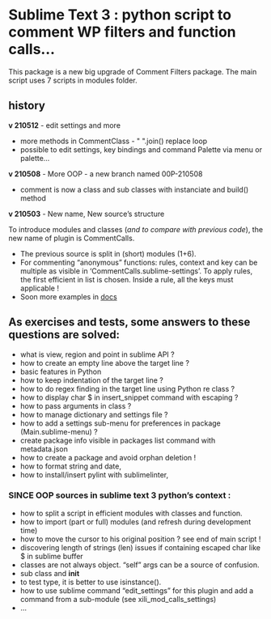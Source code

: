 # Sublime Text 3 : python script to comment WP filters and function calls…

This package is a new big upgrade of Comment Filters package. The main script uses 7 scripts in modules folder.

## history
**v 210512** - edit settings and more
- more methods in CommentClass - " ".join() replace loop
- possible to edit settings, key bindings and command Palette via menu or palette… 

**v 210508** - More OOP - a new branch named 00P-210508

- comment is now a class and sub classes with instanciate and build() method

**v 210503** - New name, New source’s structure

To introduce modules and classes (*and to compare with previous code*), the new name of plugin is CommentCalls.

- The previous source is split in (short) modules (1+6).
- For commenting “anonymous” functions: rules, context and key can be multiple as visible in ‘CommentCalls.sublime-settings’. To apply rules, the first efficient in list is chosen. Inside a rule, all the keys must applicable !
- Soon more examples in [docs](../../oop-210508/CommentCalls%20Package/CommentCalls/README.md) 

## As exercises and tests, some answers to these questions are solved:
- what is view, region and point in sublime API ?
- how to create an empty line above the target line ?
- basic features in Python
- how to keep indentation of the target line ?
- how to do regex finding in the target line using Python re class ?
- how to display char $ in insert_snippet command with escaping ?
- how to pass arguments in class ?
- how to manage dictionary and settings file ?
- how to add a settings sub-menu for preferences in package (Main.sublime-menu) ?
- create package info visible in packages list command with metadata.json
- how to create a package and avoid orphan deletion !
- how to format string and date,
- how to install/insert pylint with sublimelinter,
### SINCE OOP sources in sublime text 3 python’s context :
- how to split a script in efficient modules with classes and function.
- how to import (part or full) modules (and refresh during development time)
- how to move the cursor to his original position ? see end of main script !
- discovering length of strings (len) issues if containing escaped char like $ in sublime buffer
- classes are not always object. “self” args can be a source of confusion.
- sub class and __init__
- to test type, it is better to use isinstance().
- how to use sublime command “edit_settings” for this plugin and add a command from a sub-module (see xili_mod_calls_settings)
- …
